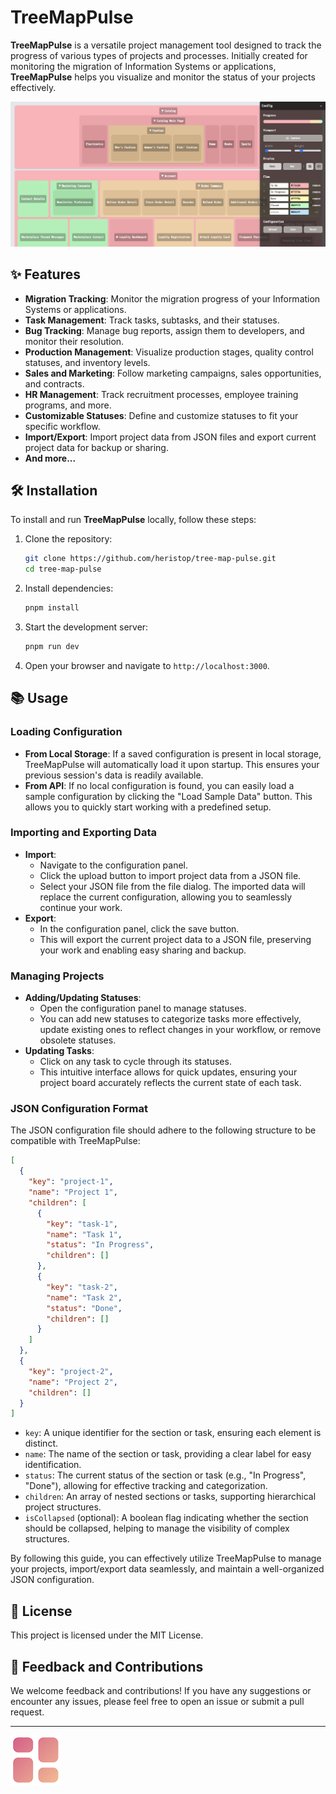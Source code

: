 # TreeMapPulse

**TreeMapPulse** is a versatile project management tool designed to track the progress of various types of projects and processes. Initially created for monitoring the migration of Information Systems or applications, **TreeMapPulse** helps you visualize and monitor the status of your projects effectively.

![screenshot](/public/screenshot.png)

## ✨ Features

- **Migration Tracking**: Monitor the migration progress of your Information Systems or applications.
- **Task Management**: Track tasks, subtasks, and their statuses.
- **Bug Tracking**: Manage bug reports, assign them to developers, and monitor their resolution.
- **Production Management**: Visualize production stages, quality control statuses, and inventory levels.
- **Sales and Marketing**: Follow marketing campaigns, sales opportunities, and contracts.
- **HR Management**: Track recruitment processes, employee training programs, and more.
- **Customizable Statuses**: Define and customize statuses to fit your specific workflow.
- **Import/Export**: Import project data from JSON files and export current project data for backup or sharing.
- **And more...**

## 🛠️ Installation

To install and run **TreeMapPulse** locally, follow these steps:

1. Clone the repository:

    ```bash
    git clone https://github.com/heristop/tree-map-pulse.git
    cd tree-map-pulse
    ```

2. Install dependencies:

    ```bash
    pnpm install
    ```

3. Start the development server:

    ```bash
    pnpm run dev
    ```

4. Open your browser and navigate to `http://localhost:3000`.

## 📚 Usage

### Loading Configuration

- **From Local Storage**: If a saved configuration is present in local storage, TreeMapPulse will automatically load it upon startup. This ensures your previous session's data is readily available.
- **From API**: If no local configuration is found, you can easily load a sample configuration by clicking the "Load Sample Data" button. This allows you to quickly start working with a predefined setup.

### Importing and Exporting Data

- **Import**:
  - Navigate to the configuration panel.
  - Click the upload button to import project data from a JSON file.
  - Select your JSON file from the file dialog. The imported data will replace the current configuration, allowing you to seamlessly continue your work.
- **Export**:
  - In the configuration panel, click the save button.
  - This will export the current project data to a JSON file, preserving your work and enabling easy sharing and backup.

### Managing Projects

- **Adding/Updating Statuses**:
  - Open the configuration panel to manage statuses.
  - You can add new statuses to categorize tasks more effectively, update existing ones to reflect changes in your workflow, or remove obsolete statuses.
- **Updating Tasks**:
  - Click on any task to cycle through its statuses.
  - This intuitive interface allows for quick updates, ensuring your project board accurately reflects the current state of each task.

### JSON Configuration Format

The JSON configuration file should adhere to the following structure to be compatible with TreeMapPulse:

```json
[
  {
    "key": "project-1",
    "name": "Project 1",
    "children": [
      {
        "key": "task-1",
        "name": "Task 1",
        "status": "In Progress",
        "children": []
      },
      {
        "key": "task-2",
        "name": "Task 2",
        "status": "Done",
        "children": []
      }
    ]
  },
  {
    "key": "project-2",
    "name": "Project 2",
    "children": []
  }
]
```

- `key`: A unique identifier for the section or task, ensuring each element is distinct.
- `name`: The name of the section or task, providing a clear label for easy identification.
- `status`: The current status of the section or task (e.g., "In Progress", "Done"), allowing for effective tracking and categorization.
- `children`: An array of nested sections or tasks, supporting hierarchical project structures.
- `isCollapsed` (optional): A boolean flag indicating whether the section should be collapsed, helping to manage the visibility of complex structures.

By following this guide, you can effectively utilize TreeMapPulse to manage your projects, import/export data seamlessly, and maintain a well-organized JSON configuration.

## 📄 License

This project is licensed under the MIT License.

## 💬 Feedback and Contributions

We welcome feedback and contributions! If you have any suggestions or encounter any issues, please feel free to open an issue or submit a pull request.

---

![Logo](/public/logo-80x80.png)
